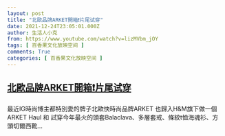```yaml
---
layout: post
title: "北歐品牌ARKET開箱❗️片尾试穿"
date: 2021-12-24T23:05:01.000Z
author: 生活人小克
from: https://www.youtube.com/watch?v=lizMVbm_jOY
tags: [ 百香果文化放映空间 ]
comments: True
categories: [ 百香果文化放映空间 ]
---
```

<!--1640387101000-->
[北歐品牌ARKET開箱❗️片尾试穿](https://www.youtube.com/watch?v=lizMVbm_jOY)
------

<div>
最近IG時尚博主都特別愛的牌子北歐快時尚品牌ARKET 也歸入H&M旗下做一個ARKET Haul 和 試穿今年最火的頭套Balaclava、多層套戒、條紋t恤海魂衫、方頭切爾西靴…
</div>

